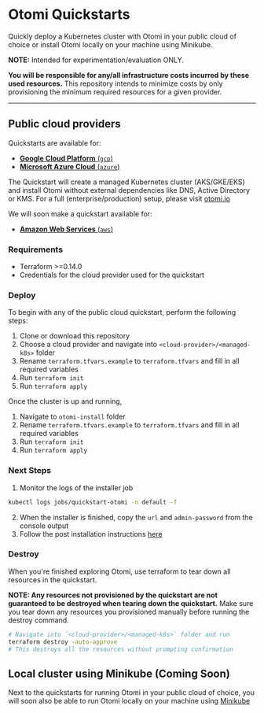 # Otomi Quickstarts

Quickly deploy a Kubernetes cluster with Otomi in your public cloud of choice or install Otomi locally on your machine using Minikube.

**NOTE:** Intended for experimentation/evaluation ONLY.

**You will be responsible for any/all infrastructure costs incurred by these used resources.**
This repository intends to minimize costs by only provisioning the minimum required resources for a given provider.

---

## Public cloud providers

Quickstarts are available for:

- [**Google Cloud Platform** (`gcp`)](./gcp)
- [**Microsoft Azure Cloud** (`azure`)](./azure)

The Quickstart will create a managed Kubernetes cluster (AKS/GKE/EKS) and install Otomi without external dependencies like DNS, Active Directory or KMS. For a full (enterprise/production) setup, please visit [otomi.io](https://otomi.io)

We will soon make a quickstart available for:

- [**Amazon Web Services** (`aws`)](./aws)

### Requirements

- Terraform >=0.14.0
- Credentials for the cloud provider used for the quickstart

### Deploy

To begin with any of the public cloud quickstart, perform the following steps:

1. Clone or download this repository
2. Choose a cloud provider and navigate into `<cloud-provider>/<managed-k8s>` folder
3. Rename `terraform.tfvars.example` to `terraform.tfvars` and fill in all required variables
4. Run `terraform init`
5. Run `terraform apply`

Once the cluster is up and running,

1. Navigate to `otomi-install` folder
2. Rename `terraform.tfvars.example` to `terraform.tfvars` and fill in all required variables
3. Run `terraform init`
4. Run `terraform apply`

### Next Steps

1. Monitor the logs of the installer job

```bash
kubectl logs jobs/quickstart-otomi -n default -f
```

2. When the installer is finished, copy the `url` and `admin-password` from the console output
3. Follow the post installation instructions [here](https://otomi.io/docs/installation/post-install-actions)

### Destroy

When you're finished exploring Otomi, use terraform to tear down all resources in the quickstart.

**NOTE: Any resources not provisioned by the quickstart are not guaranteed to be destroyed when tearing down the quickstart.**
Make sure you tear down any resources you provisioned manually before running the destroy command.

```bash
# Navigate into `<cloud-provider>/<managed-k8s>` folder and run
terraform destroy -auto-approve
# This destroys all the resources without prompting confirmation
```

## Local cluster using Minikube (Coming Soon)

Next to the quickstarts for running Otomi in your public cloud of choice, you will soon also be able to run Otomi locally on your machine using [Minikube](https://minikube.sigs.k8s.io/docs/start/)
